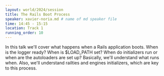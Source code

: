 ```yaml
---
layout: world/2024/session
title: The Rails Boot Process
speaker: xavier-noria.md # name of md speaker file
time: 14:45 - 15:15
location: Track 1
running_order: 10
---
```


In this talk we'll cover what happens when a Rails application boots. When is the logger ready? When is $LOAD_PATH set? When do initializers run or when are the autoloaders are set up? Basically, we'll understand what runs when. Also, we'll understand railties and engines initializers, which are key to this process.
